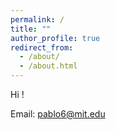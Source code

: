 ```yaml
---
permalink: /
title: ""
author_profile: true
redirect_from: 
  - /about/
  - /about.html
---
```


Hi !

Email: pablo6@mit.edu
